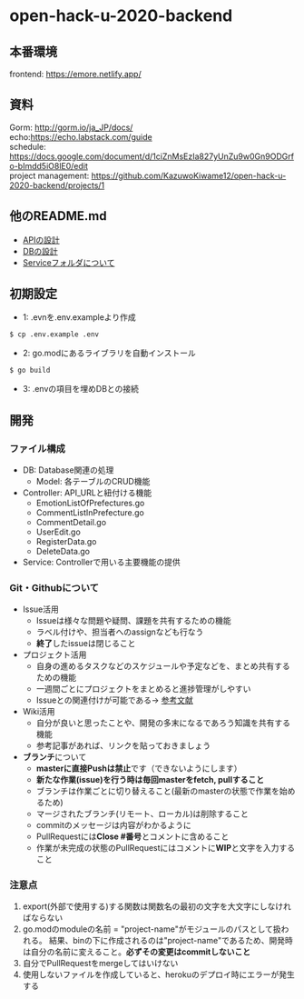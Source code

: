 # open-hack-u-2020-backend
## 本番環境
frontend: https://emore.netlify.app/
## 資料
Gorm: http://gorm.io/ja_JP/docs/  
echo:https://echo.labstack.com/guide  
schedule: https://docs.google.com/document/d/1ciZnMsEzIa827yUnZu9w0Gn9ODGrfo-bImdd5iO8lE0/edit  
project management: https://github.com/KazuwoKiwame12/open-hack-u-2020-backend/projects/1
## 他のREADME.md
- [APIの設計](https://github.com/KazuwoKiwame12/OpenHackU2020_backend/tree/master/Controller#api%E3%81%AE%E8%A8%AD%E8%A8%88)
- [DBの設計](https://github.com/KazuwoKiwame12/OpenHackU2020_backend/tree/master/DB#db%E3%81%AE%E8%A8%AD%E8%A8%88)
- [Serviceフォルダについて](https://github.com/KazuwoKiwame12/OpenHackU2020_backend/tree/master/Service#api%E3%81%AE%E4%B8%BB%E8%A6%81%E6%A9%9F%E8%83%BD%E3%81%AE%E5%AE%9F%E8%A3%85)
## 初期設定
- 1: .evnを.env.exampleより作成
```bash
$ cp .env.example .env
```
- 2: go.modにあるライブラリを自動インストール
```bash
$ go build
```
- 3: .envの項目を埋めDBとの接続
  
## 開発
### ファイル構成
- DB: Database関連の処理
  - Model: 各テーブルのCRUD機能
- Controller: API_URLと紐付ける機能
  - EmotionListOfPrefectures.go
  - CommentListInPrefecture.go
  - CommentDetail.go
  - UserEdit.go
  - RegisterData.go
  - DeleteData.go
- Service: Controllerで用いる主要機能の提供
### Git・Githubについて
- Issue活用
  - Issueは様々な問題や疑問、課題を共有するための機能　
  - ラベル付けや、担当者へのassignなども行なう　
  - **終了**したissueは閉じること
- プロジェクト活用
  - 自身の進めるタスクなどのスケジュールや予定などを、まとめ共有するための機能
  - 一週間ごとにプロジェクトをまとめると進捗管理がしやすい
  - Issueとの関連付けが可能である→ [参考文献](https://help.github.com/ja/github/managing-your-work-on-github/adding-issues-and-pull-requests-to-a-project-board)
- Wiki活用
  - 自分が良いと思ったことや、開発の多末になるであろう知識を共有する機能
  - 参考記事があれば、リンクを貼っておきましょう
- **ブランチ**について
  - **masterに直接Pushは禁止**です（できないようにします）
  - **新たな作業(issue)を行う時は毎回masterをfetch, pullすること**
  - ブランチは作業ごとに切り替えること(最新のmasterの状態で作業を始めるため)
  - マージされたブランチ(リモート、ローカル)は削除すること
  - commitのメッセージは内容がわかるように
  - PullRequestには**Close #番号**とコメントに含めること
  - 作業が未完成の状態のPullRequestにはコメントに**WIP**と文字を入力すること

### 注意点
1. export(外部で使用する)する関数は関数名の最初の文字を大文字にしなければならない  
2. go.modのmoduleの名前 = "project-name"がモジュールのパスとして扱われる。 結果、binの下に作成されるのは"project-name"であるため、開発時は自分の名前に変えること。**必ずその変更はcommitしないこと**
3. 自分でPullRequestをmergeしてはいけない
4. 使用しないファイルを作成していると、herokuのデプロイ時にエラーが発生する
